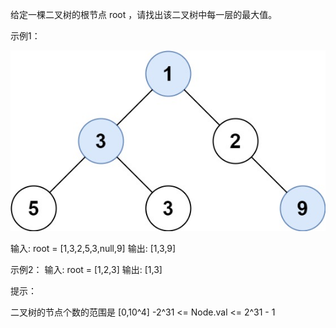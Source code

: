 给定一棵二叉树的根节点 root ，请找出该二叉树中每一层的最大值。

示例1：

![img.png](img.png)

输入: root = [1,3,2,5,3,null,9]
输出: [1,3,9]

示例2：
输入: root = [1,2,3]
输出: [1,3]

提示：

二叉树的节点个数的范围是 [0,10^4]
-2^31 <= Node.val <= 2^31 - 1
